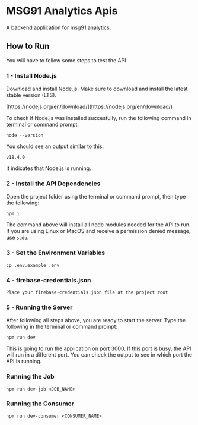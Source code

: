 # MSG91 Analytics Apis

A backend application for msg91 analytics.

## How to Run

You will have to follow some steps to test the API.

### 1 - Install Node.js

Download and install Node.js. Make sure to download and install the latest stable version (LTS).

[https://nodejs.org/en/download/](https://nodejs.org/en/download/)

To check if Node.js was installed succesfully, run the following command in terminal or command prompt:

`node --version`

You should see an output similar to this:

`v18.4.0`

It indicates that Node.js is running.

### 2 - Install the API Dependencies

Open the project folder using the terminal or command prompt, then type the following:

`npm i`

The command above will install all node modules needed for the API to run. If you are using Linux or MacOS and receive a permission denied message, use `sudo`.

### 3 - Set the Environment Variables

`cp .env.example .env`

### 4 - firebase-credentials.json

`Place your firebase-credentials.json file at the project root`

### 5 - Running the Server

After following all steps above, you are ready to start the server. Type the following in the terminal or command prompt:

`npm run dev`

This is going to run the application on port 3000. If this port is busy, the API will run in a different port. You can check the output to see in which port the API is running.

### Running the Job

`npm run dev-job <JOB_NAME>`

### Running the Consumer

`npm run dev-consumer <CONSUMER_NAME>`
